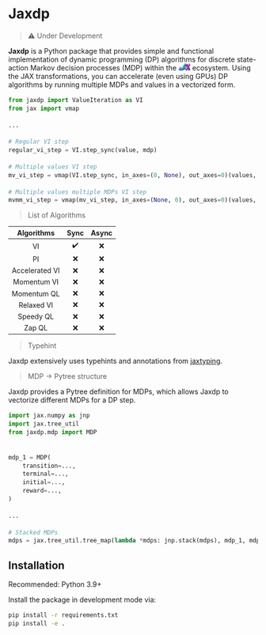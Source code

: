 # Jaxdp

> :warning: Under Development

**Jaxdp** is a Python package that provides simple and functional implementation of dynamic programming (DP) algorithms for discrete state-action Markov decision processes (MDP) within the <img src="https://raw.githubusercontent.com/google/jax/main/images/jax_logo_250px.png" width = 24px alt="logo"></img> ecosystem. Using the JAX transformations, you can accelerate (even using GPUs) DP algorithms by running multiple MDPs and values in a vectorized form.

```Python
from jaxdp import ValueIteration as VI
from jax import vmap

...

# Regular VI step
regular_vi_step = VI.step_sync(value, mdp)

# Multiple values VI step
mv_vi_step = vmap(VI.step_sync, in_axes=(0, None), out_axes=0)(values, mdp)

# Multiple values multiple MDPs VI step
mvmm_vi_step = vmap(mv_vi_step, in_axes=(None, 0), out_axes=0)(values, mdps)
```

> List of Algorithms

| Algorithms       | Sync             | Async     |
|:----------------:|:----------------:|:---------:|
|  VI              |:heavy_check_mark:|:x:        |
|  PI              |:x:               |:x:        |
|  Accelerated VI  |:x:               |:x:        |
|  Momentum VI     |:x:               |:x:        |
|  Momentum QL     |:x:               |:x:        |
|  Relaxed VI      |:x:               |:x:        |
|  Speedy QL       |:x:               |:x:        |
|  Zap QL          |:x:               |:x:        |

> Typehint

Jaxdp extensively uses typehints and annotations from [jaxtyping](https://github.com/google/jaxtyping#jaxtyping).

> MDP -> Pytree structure

Jaxdp provides a Pytree definition for MDPs, which allows Jaxdp to vectorize different MDPs for a DP step.

```Python
import jax.numpy as jnp
import jax.tree_util
from jaxdp.mdp import MDP


mdp_1 = MDP(
    transition=...,
    terminal=...,
    initial=...,
    reward=...,
)

...

# Stacked MDPs
mdps = jax.tree_util.tree_map(lambda *mdps: jnp.stack(mdps), mdp_1, mdp_2)
```

## Installation

Recommended: Python 3.9+

Install the package in development mode via:

```bash
pip install -r requirements.txt
pip install -e .
```
